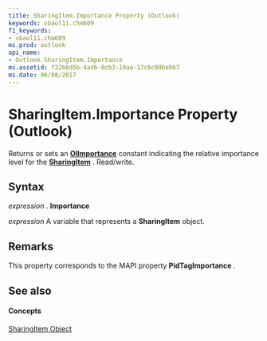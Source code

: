 ```yaml
---
title: SharingItem.Importance Property (Outlook)
keywords: vbaol11.chm609
f1_keywords:
- vbaol11.chm609
ms.prod: outlook
api_name:
- Outlook.SharingItem.Importance
ms.assetid: f22b8d5b-4a4b-0cb3-19ae-17c6c09bebb7
ms.date: 06/08/2017
---
```



# SharingItem.Importance Property (Outlook)

Returns or sets an **[OlImportance](olimportance-enumeration-outlook.md)** constant indicating the relative importance level for the **[SharingItem](sharingitem-object-outlook.md)** . Read/write.


## Syntax

 _expression_ . **Importance**

 _expression_ A variable that represents a **SharingItem** object.


## Remarks

This property corresponds to the MAPI property **PidTagImportance** .


## See also


#### Concepts


[SharingItem Object](sharingitem-object-outlook.md)

